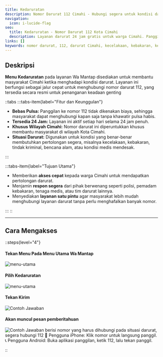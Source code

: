 ```yaml
---
title: Kedaruratan
description: Nomor Darurat 112 Cimahi - Hubungi segera untuk kondisi darurat. Bebas pulsa, tersedia 24 jam, respon cepat dari tim darurat.
navigation:
  icon: i-lucide-flag
seo:
  title: Kedaruratan - Nomor Darurat 112 Kota Cimahi
  description: Layanan darurat 24 jam gratis untuk warga Cimahi. Panggil 112 untuk kecelakaan, kebakaran, tindak kriminal, atau kondisi medis mendesak.
links: []
keywords: nomor darurat, 112, darurat Cimahi, kecelakaan, kebakaran, keadaan darurat, layanan darurat, emergency, bebas pulsa
---
```


## Deskripsi

**Menu Kedaruratan** pada layanan Wa Mantap disediakan untuk membantu masyarakat Cimahi ketika menghadapi kondisi darurat. Layanan ini berfungsi sebagai jalur cepat untuk menghubungi nomor darurat 112, yang tersedia secara resmi untuk penanganan keadaan genting

::tabs
:::tabs-item{label="Fitur dan Keunggulan"}

- **Bebas Pulsa:** Panggilan ke nomor 112 tidak dikenakan biaya, sehingga masyarakat dapat menghubungi kapan saja tanpa khawatir pulsa habis.
- **Tersedia 24 Jam:** Layanan ini aktif setiap hari selama 24 jam penuh.
- **Khusus Wilayah Cimahi:** Nomor darurat ini diperuntukkan khusus membantu masyarakat di wilayah Kota Cimahi.
- **Situasi Darurat:** Digunakan untuk kondisi yang benar-benar membutuhkan pertolongan segera, misalnya kecelakaan, kebakaran, tindak kriminal, bencana alam, atau kondisi medis mendesak.

:::

:::tabs-item{label="Tujuan Utama"}

- Memberikan **akses cepat** kepada warga Cimahi untuk mendapatkan pertolongan darurat.
- Menjamin **respon segera** dari pihak berwenang seperti polisi, pemadam kebakaran, tenaga medis, atau tim darurat lainnya.
- Menyediakan **layanan satu pintu** agar masyarakat lebih mudah menghubungi layanan darurat tanpa perlu menghafalkan banyak nomor.

:::
::

---

## Cara Mengakses

::steps{level="4"}

#### Tekan Menu Pada Menu Utama Wa Mantap
![menu-utama](/menu-utama.jpg)

#### Pilih Kedaruratan
![menu-utama](/kedaruratan/opsi.jpg)

#### Tekan Kirim

![Contoh Jawaban](/kedaruratan/kirim.jpg)

#### Akan muncul pesan pemberitahuan
![Contoh Jawaban](/kedaruratan/kd.jpg)
berisi nomor yang harus dihubungi pada situasi darurat, segera hubungi 112
📱 Pengguna iPhone: Klik nomor untuk langsung panggil.
📞 Pengguna Android: Buka aplikasi panggilan, ketik 112,
lalu tekan panggil.

::